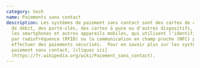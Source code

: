 ```yaml
---
category: tech
name: Paiements sans contact
description: Les systèmes de paiement sans contact sont des cartes de crédit et
  de débit, des porte-clés, des cartes à puce ou d'autres dispositifs, y compris
  les smartphones et autres appareils mobiles, qui utilisent l'identification
  par radiofréquence (RFID) ou la communication en champ proche (NFC) pour
  effectuer des paiements sécurisés.  Pour en savoir plus sur les systèmes de
  paiement sans contact, [cliquez ici]
  (https://fr.wikipedia.org/wiki/Paiement_sans_contact).
---
```

